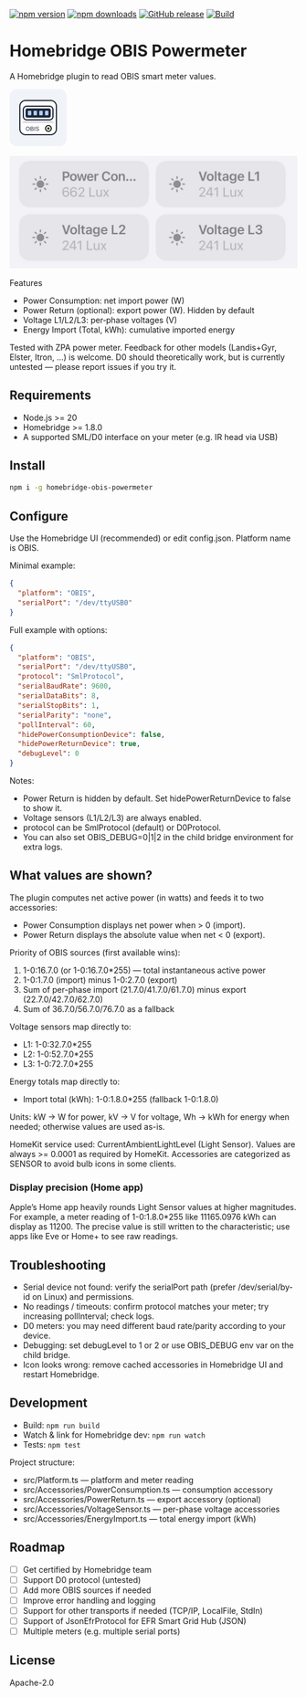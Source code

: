 [![npm version](https://img.shields.io/npm/v/homebridge-obis-powermeter)](https://www.npmjs.com/package/homebridge-obis-powermeter)
[![npm downloads](https://img.shields.io/npm/dm/homebridge-obis-powermeter)](https://www.npmjs.com/package/homebridge-obis-powermeter)
[![GitHub release](https://img.shields.io/github/v/release/robertoschwald/homebridge-obis-powermeter?display_name=tag&sort=semver)](https://github.com/robertoschwald/homebridge-obis-powermeter/releases)
[![Build](https://github.com/robertoschwald/homebridge-obis-powermeter/actions/workflows/npm-publish.yml/badge.svg?branch=main)](https://github.com/robertoschwald/homebridge-obis-powermeter/actions/workflows/npm-publish.yml)

# Homebridge OBIS Powermeter

A Homebridge plugin to read OBIS smart meter values.

<img alt="Plugin Icon" src="doc/icon.svg" width="100" height="100" />

![Supported devices and wiring](doc/devices.jpg)

Features
- Power Consumption: net import power (W)
- Power Return (optional): export power (W). Hidden by default
- Voltage L1/L2/L3: per‑phase voltages (V)
- Energy Import (Total, kWh): cumulative imported energy

Tested with ZPA power meter. Feedback for other models (Landis+Gyr, Elster, Itron, …) is welcome. D0 should theoretically work, but is currently untested — please report issues if you try it.

## Requirements
- Node.js >= 20
- Homebridge >= 1.8.0
- A supported SML/D0 interface on your meter (e.g. IR head via USB)

## Install
```bash
npm i -g homebridge-obis-powermeter
```

## Configure
Use the Homebridge UI (recommended) or edit config.json. Platform name is OBIS.

Minimal example:
```json
{
  "platform": "OBIS",
  "serialPort": "/dev/ttyUSB0"
}
```

Full example with options:
```json
{
  "platform": "OBIS",
  "serialPort": "/dev/ttyUSB0",
  "protocol": "SmlProtocol",
  "serialBaudRate": 9600,
  "serialDataBits": 8,
  "serialStopBits": 1,
  "serialParity": "none",
  "pollInterval": 60,
  "hidePowerConsumptionDevice": false,
  "hidePowerReturnDevice": true,
  "debugLevel": 0
}
```
Notes:
- Power Return is hidden by default. Set hidePowerReturnDevice to false to show it.
- Voltage sensors (L1/L2/L3) are always enabled.
- protocol can be SmlProtocol (default) or D0Protocol.
- You can also set OBIS_DEBUG=0|1|2 in the child bridge environment for extra logs.

## What values are shown?
The plugin computes net active power (in watts) and feeds it to two accessories:
- Power Consumption displays net power when > 0 (import).
- Power Return displays the absolute value when net < 0 (export).

Priority of OBIS sources (first available wins):
1) 1-0:16.7.0 (or 1-0:16.7.0*255) — total instantaneous active power
2) 1-0:1.7.0 (import) minus 1-0:2.7.0 (export)
3) Sum of per-phase import (21.7.0/41.7.0/61.7.0) minus export (22.7.0/42.7.0/62.7.0)
4) Sum of 36.7.0/56.7.0/76.7.0 as a fallback

Voltage sensors map directly to:
- L1: 1-0:32.7.0*255
- L2: 1-0:52.7.0*255
- L3: 1-0:72.7.0*255

Energy totals map directly to:
- Import total (kWh): 1-0:1.8.0*255 (fallback 1-0:1.8.0)

Units: kW -> W for power, kV -> V for voltage, Wh -> kWh for energy when needed; otherwise values are used as-is.

HomeKit service used: CurrentAmbientLightLevel (Light Sensor). Values are always >= 0.0001 as required by HomeKit. Accessories are categorized as SENSOR to avoid bulb icons in some clients.

### Display precision (Home app)
Apple’s Home app heavily rounds Light Sensor values at higher magnitudes. For example, a meter reading of 1-0:1.8.0*255 like 11165.0976 kWh can display as 11200. The precise value is still written to the characteristic; use apps like Eve or Home+ to see raw readings.

## Troubleshooting
- Serial device not found: verify the serialPort path (prefer /dev/serial/by-id on Linux) and permissions.
- No readings / timeouts: confirm protocol matches your meter; try increasing pollInterval; check logs.
- D0 meters: you may need different baud rate/parity according to your device.
- Debugging: set debugLevel to 1 or 2 or use OBIS_DEBUG env var on the child bridge.
- Icon looks wrong: remove cached accessories in Homebridge UI and restart Homebridge.

## Development
- Build: `npm run build`
- Watch & link for Homebridge dev: `npm run watch`
- Tests: `npm test`

Project structure:
- src/Platform.ts — platform and meter reading
- src/Accessories/PowerConsumption.ts — consumption accessory
- src/Accessories/PowerReturn.ts — export accessory (optional)
- src/Accessories/VoltageSensor.ts — per-phase voltage accessories
- src/Accessories/EnergyImport.ts — total energy import (kWh)

## Roadmap
- [ ] Get certified by Homebridge team
- [ ] Support D0 protocol (untested)
- [ ] Add more OBIS sources if needed
- [ ] Improve error handling and logging
- [ ] Support for other transports if needed (TCP/IP, LocalFile, StdIn)
- [ ] Support of JsonEfrProtocol for EFR Smart Grid Hub (JSON)
- [ ] Multiple meters (e.g. multiple serial ports)

## License
Apache-2.0
